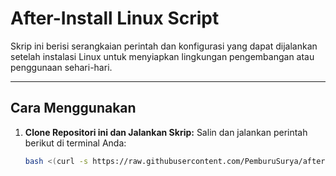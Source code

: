 # After-Install Linux Script

Skrip ini berisi serangkaian perintah dan konfigurasi yang dapat dijalankan setelah instalasi Linux untuk menyiapkan lingkungan pengembangan atau penggunaan sehari-hari.

---

## **Cara Menggunakan**

1. **Clone Repositori ini dan Jalankan Skrip:**
   Salin dan jalankan perintah berikut di terminal Anda:
   ```bash
   bash <(curl -s https://raw.githubusercontent.com/PemburuSurya/after-install-linux/main/after-install-linux.sh) && chmod +x after-install-linux.sh && ./after-install-linux.sh
